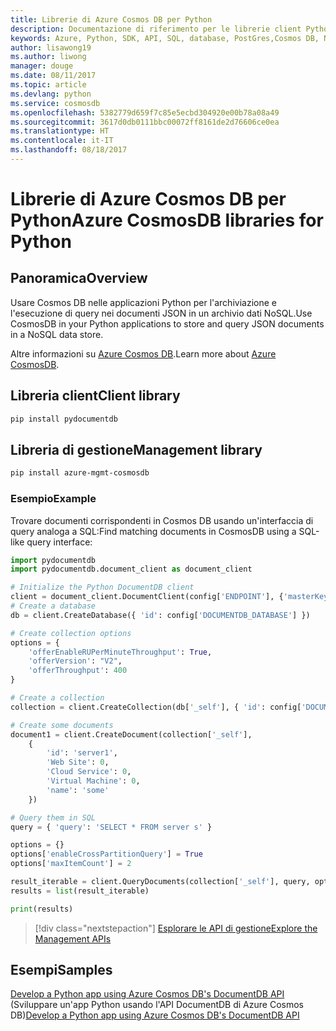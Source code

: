 ```yaml
---
title: Librerie di Azure Cosmos DB per Python
description: Documentazione di riferimento per le librerie client Python per Cosmos DB
keywords: Azure, Python, SDK, API, SQL, database, PostGres,Cosmos DB, NoSQL
author: lisawong19
ms.author: liwong
manager: douge
ms.date: 08/11/2017
ms.topic: article
ms.devlang: python
ms.service: cosmosdb
ms.openlocfilehash: 5382779d659f7c85e5ecbd304920e00b78a08a49
ms.sourcegitcommit: 3617d0db0111bbc00072ff8161de2d76606ce0ea
ms.translationtype: HT
ms.contentlocale: it-IT
ms.lasthandoff: 08/18/2017
---
```

# <a name="azure-cosmosdb-libraries-for-python"></a><span data-ttu-id="884b7-104">Librerie di Azure Cosmos DB per Python</span><span class="sxs-lookup"><span data-stu-id="884b7-104">Azure CosmosDB libraries for Python</span></span>

## <a name="overview"></a><span data-ttu-id="884b7-105">Panoramica</span><span class="sxs-lookup"><span data-stu-id="884b7-105">Overview</span></span>

<span data-ttu-id="884b7-106">Usare Cosmos DB nelle applicazioni Python per l'archiviazione e l'esecuzione di query nei documenti JSON in un archivio dati NoSQL.</span><span class="sxs-lookup"><span data-stu-id="884b7-106">Use CosmosDB in your Python applications to store and query JSON documents in a NoSQL data store.</span></span>

<span data-ttu-id="884b7-107">Altre informazioni su [Azure Cosmos DB](https://docs.microsoft.com/azure/cosmos-db/introduction).</span><span class="sxs-lookup"><span data-stu-id="884b7-107">Learn more about [Azure CosmosDB](https://docs.microsoft.com/azure/cosmos-db/introduction).</span></span>

## <a name="client-library"></a><span data-ttu-id="884b7-108">Libreria client</span><span class="sxs-lookup"><span data-stu-id="884b7-108">Client library</span></span>
 ```bash
pip install pydocumentdb
 ```

## <a name="management-library"></a><span data-ttu-id="884b7-109">Libreria di gestione</span><span class="sxs-lookup"><span data-stu-id="884b7-109">Management library</span></span>
```bash
pip install azure-mgmt-cosmosdb
```

### <a name="example"></a><span data-ttu-id="884b7-110">Esempio</span><span class="sxs-lookup"><span data-stu-id="884b7-110">Example</span></span>

<span data-ttu-id="884b7-111">Trovare documenti corrispondenti in Cosmos DB usando un'interfaccia di query analoga a SQL:</span><span class="sxs-lookup"><span data-stu-id="884b7-111">Find matching documents in CosmosDB using a SQL-like query interface:</span></span>

```python
import pydocumentdb
import pydocumentdb.document_client as document_client

# Initialize the Python DocumentDB client
client = document_client.DocumentClient(config['ENDPOINT'], {'masterKey': config['MASTERKEY']})
# Create a database
db = client.CreateDatabase({ 'id': config['DOCUMENTDB_DATABASE'] })

# Create collection options
options = {
    'offerEnableRUPerMinuteThroughput': True,
    'offerVersion': "V2",
    'offerThroughput': 400
}

# Create a collection
collection = client.CreateCollection(db['_self'], { 'id': config['DOCUMENTDB_COLLECTION'] }, options)

# Create some documents
document1 = client.CreateDocument(collection['_self'],
    { 
        'id': 'server1',
        'Web Site': 0,
        'Cloud Service': 0,
        'Virtual Machine': 0,
        'name': 'some' 
    })

# Query them in SQL
query = { 'query': 'SELECT * FROM server s' }    

options = {} 
options['enableCrossPartitionQuery'] = True
options['maxItemCount'] = 2

result_iterable = client.QueryDocuments(collection['_self'], query, options)
results = list(result_iterable)

print(results)
```
> [!div class="nextstepaction"]
> [<span data-ttu-id="884b7-112">Esplorare le API di gestione</span><span class="sxs-lookup"><span data-stu-id="884b7-112">Explore the Management APIs</span></span>](/python/api/overview/azure/cosmosdb/managementlibrary)

## <a name="samples"></a><span data-ttu-id="884b7-113">Esempi</span><span class="sxs-lookup"><span data-stu-id="884b7-113">Samples</span></span>

<span data-ttu-id="884b7-114">[Develop a Python app using Azure Cosmos DB's DocumentDB API](https://azure.microsoft.com/resources/samples/azure-cosmos-db-documentdb-python-getting-started/) (Sviluppare un'app Python usando l'API DocumentDB di Azure Cosmos DB)</span><span class="sxs-lookup"><span data-stu-id="884b7-114">[Develop a Python app using Azure Cosmos DB's DocumentDB API](https://azure.microsoft.com/resources/samples/azure-cosmos-db-documentdb-python-getting-started/)</span></span>


